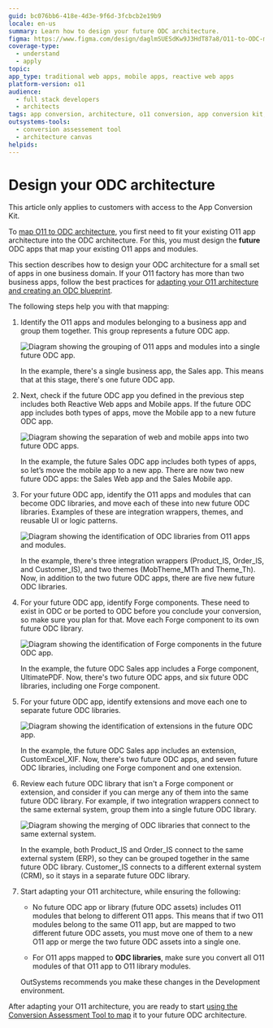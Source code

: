 ```yaml
---
guid: bc076bb6-418e-4d3e-9f6d-3fcbcb2e19b9
locale: en-us
summary: Learn how to design your future ODC architecture.
figma: https://www.figma.com/design/daglmSUESdKw9J3HdT87a8/O11-to-ODC-migration?node-id=2047-1571
coverage-type:
  - understand
  - apply
topic: 
app_type: traditional web apps, mobile apps, reactive web apps
platform-version: o11
audience:
  - full stack developers
  - architects
tags: app conversion, architecture, o11 conversion, app conversion kit, business apps
outsystems-tools:
  - conversion assessement tool
  - architecture canvas
helpids: 
---
```


# Design your ODC architecture

<div class="info" markdown="1">

This article only applies to customers with access to the App Conversion Kit.

</div>

To [map O11 to ODC architecture](plan-map-apps.md), you first need to fit your existing O11 app architecture into the ODC architecture. For this, you must design the **future** ODC apps that map your existing O11 apps and modules.

<div class="info" markdown="1">

This section describes how to design your ODC architecture for a small set of apps in one business domain. If your O11 factory has more than two business apps, follow the best practices for [adapting your O11 architecture and creating an ODC blueprint](plan-incremental.md).

</div>

The following steps help you with that mapping:

1. Identify the O11 apps and modules belonging to a business app and group them together. This group represents a future ODC app.

    ![Diagram showing the grouping of O11 apps and modules into a single future ODC app.](images/map-apps-1-diag.png "Grouping O11 Apps and Modules")

    In the example, there's a single business app, the Sales app. This means that at this stage, there's one future ODC app.

1. Next, check if the future ODC app you defined in the previous step includes both Reactive Web apps and Mobile apps. If the future ODC app includes both types of apps, move the Mobile app to a new future ODC app.

    ![Diagram showing the separation of web and mobile apps into two future ODC apps.](images/map-apps-2-diag.png "Separating Web and Mobile Apps")

    In the example, the future Sales ODC app includes both types of apps, so let’s move the mobile app to a new app. There are now two new future ODC apps: the Sales Web app and the Sales Mobile app.

1. For your future ODC app, identify the O11 apps and modules that can become ODC libraries, and move each of these into new future ODC libraries. Examples of these are integration wrappers, themes, and reusable UI or logic patterns.

    ![Diagram showing the identification of ODC libraries from O11 apps and modules.](images/map-apps-3-diag.png "Identifying ODC Libraries")

    In the example, there's three integration wrappers (Product_IS, Order_IS, and Customer_IS), and two themes (MobTheme_MTh and Theme_Th). Now, in addition to the two future ODC apps, there are five new future ODC libraries.

1. For your future ODC app, identify Forge components. These need to exist in ODC or be ported to ODC before you conclude your conversion, so make sure you plan for that. Move each Forge component to its own future ODC library.

    ![Diagram showing the identification of Forge components in the future ODC app.](images/map-apps-4-diag.png "Identifying Forge Components")

    In the example, the future ODC Sales app includes a Forge component, UltimatePDF. Now, there's two future ODC apps, and six future ODC libraries, including one Forge component.

1. For your future ODC app, identify extensions and move each one to separate future ODC libraries.

    ![Diagram showing the identification of extensions in the future ODC app.](images/map-apps-5-diag.png "Identifying Extensions")

    In the example, the future ODC Sales app includes an extension, CustomExcel_XIF. Now, there's two future ODC apps, and seven future ODC libraries, including one Forge component and one extension.

1. Review each future ODC library that isn't a Forge component or extension, and consider if you can merge any of them into the same future ODC library. For example, if two integration wrappers connect to the same external system, group them into a single future ODC library.

    ![Diagram showing the merging of ODC libraries that connect to the same external system.](images/map-apps-6-diag.png "Merging ODC Libraries")

    In the example, both Product_IS and Order_IS connect to the same external system (ERP), so they can be grouped together in the same future ODC library. Customer_IS connects to a different external system (CRM), so it stays in a separate future ODC library.

1. Start adapting your O11 architecture, while ensuring the following:

    * No future ODC app or library (future ODC assets) includes O11 modules that belong to different O11 apps. This means that if two O11 modules belong to the same O11 app, but are mapped to two different future ODC assets, you must move one of them to a new O11 app or merge the two future ODC assets into a single one.

    * For O11 apps mapped to **ODC libraries**, make sure you convert all O11 modules of that O11 app to O11 library modules.

    <div class="info" markdown="1">

    OutSystems recommends you make these changes in the Development environment.

    </div>

After adapting your O11 architecture, you are ready to start [using the Conversion Assessment Tool to map](plan-map-in-tool.md) it to your future ODC architecture.

